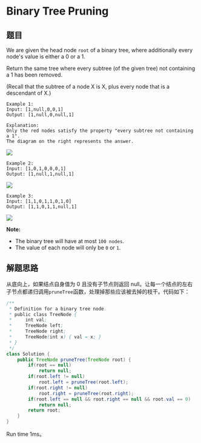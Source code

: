 # Binary Tree Pruning

## 题目

We are given the head node `root` of a binary tree, where additionally every node's value is either a 0 or a 1.

Return the same tree where every subtree (of the given tree) not containing a 1 has been removed.

(Recall that the subtree of a node X is X, plus every node that is a descendant of X.)

```
Example 1:
Input: [1,null,0,0,1]
Output: [1,null,0,null,1]
 
Explanation: 
Only the red nodes satisfy the property "every subtree not containing a 1".
The diagram on the right represents the answer.
```

![](https://s3-lc-upload.s3.amazonaws.com/uploads/2018/04/06/1028_2.png)

```
Example 2:
Input: [1,0,1,0,0,0,1]
Output: [1,null,1,null,1]
```

![](https://s3-lc-upload.s3.amazonaws.com/uploads/2018/04/06/1028_1.png)

```
Example 3:
Input: [1,1,0,1,1,0,1,0]
Output: [1,1,0,1,1,null,1]
```

![](https://s3-lc-upload.s3.amazonaws.com/uploads/2018/04/05/1028.png)

**Note:**

* The binary tree will have at most `100 nodes`.
* The value of each node will only be `0` or `1`.

## 解题思路

从底向上，如果结点自身值为 0 且没有子节点则返回 null。让每一个结点的左右子节点都递归调用`pruneTree`函数，处理掉那些应该被去掉的枝干。代码如下：

```java
/**
 * Definition for a binary tree node.
 * public class TreeNode {
 *     int val;
 *     TreeNode left;
 *     TreeNode right;
 *     TreeNode(int x) { val = x; }
 * }
 */
class Solution {
    public TreeNode pruneTree(TreeNode root) {
        if(root == null)
            return null;
        if(root.left != null)
            root.left = pruneTree(root.left);
        if(root.right != null)
            root.right = pruneTree(root.right);
        if(root.left == null && root.right == null && root.val == 0)
            return null;
        return root;
    }
}
```

Run time 1ms。